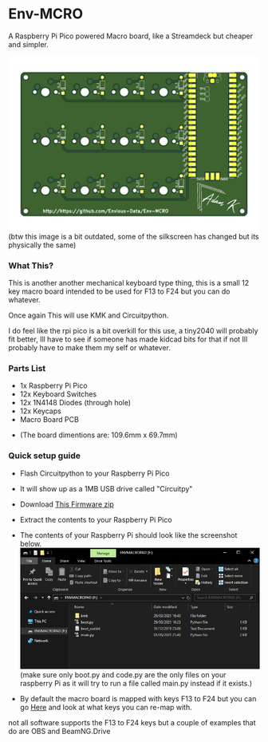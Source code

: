 # Env-MCRO
 A Raspberry Pi Pico powered Macro board, like a Streamdeck but cheaper and simpler.

![Board Image](EnvMCRO.png)
(btw this image is a bit outdated, some of the silkscreen has changed but its physically the same)

### What This?
This is another another mechanical keyboard type thing, this is a small 12 key macro board intended to be used for F13 to F24 but you can do whatever.

Once again This will use KMK and Circuitpython.

I do feel like the rpi pico is a bit overkill for this use, a tiny2040 will probably fit better, Ill have to see if someone has made kidcad bits for that if not Ill probably have to make them my self or whatever.


### Parts List
* 1x Raspberry Pi Pico
* 12x Keyboard Switches
* 12x 1N4148 Diodes (through hole)
* 12x Keycaps
* Macro Board PCB
- (The board dimentions are: 109.6mm x 69.7mm)

### Quick setup guide
* Flash Circuitpython to your Raspberry Pi Pico
* It will show up as a 1MB USB drive called "Circuitpy"
* Download [This Firmware zip](_firmware/EnvMCRO-FW.zip)
* Extract the contents to your Raspberry Pi Pico

* The contents of your Raspberry Pi should look like the screenshot below.
![The files on your pico should look like this](https://raw.githubusercontent.com/Envious-Data/Env-KB/main/_Firmware/example.jpg)
(make sure only boot.py and code.py are the only files on your raspberry Pi as it will try to run a file called main.py instead if it exists.)

- By default the macro board is mapped with keys F13 to F24 but you can go [Here](https://github.com/KMKfw/kmk_firmware/blob/master/docs/keycodes.md) and look at what keys you can re-map with.

not all software supports the F13 to F24 keys but a couple of examples that do are OBS and BeamNG.Drive